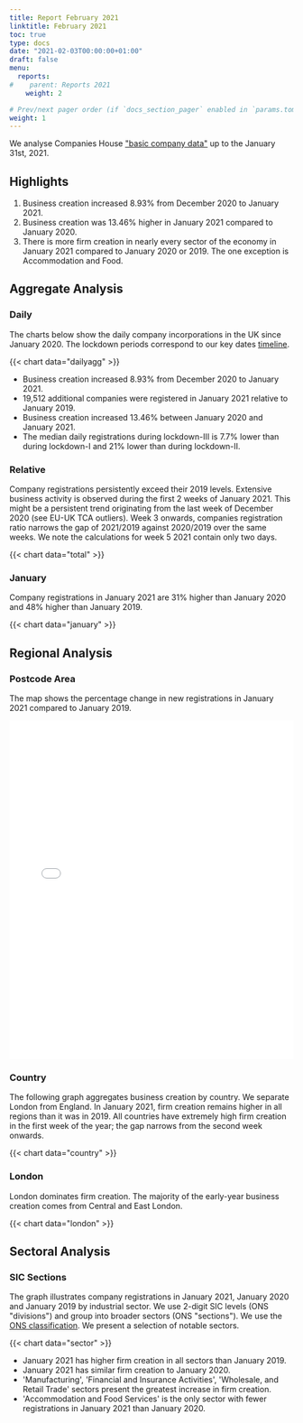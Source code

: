```yaml
---
title: Report February 2021
linktitle: February 2021
toc: true
type: docs
date: "2021-02-03T00:00:00+01:00"
draft: false
menu:
  reports:
#    parent: Reports 2021
    weight: 2

# Prev/next pager order (if `docs_section_pager` enabled in `params.toml`)
weight: 1
---
```



We analyse Companies House ["basic company data"](http://download.companieshouse.gov.uk/en_output.html) up to the January 31st, 2021.

## <i class="far fa-lightbulb"></i>  <span class="ml-1">Highlights</span>
1. Business creation increased 8.93% from December 2020 to January 2021.
2. Business creation was 13.46% higher in January 2021 compared to January 2020.
3. There is more firm creation in nearly every sector of the economy in January 2021 compared to January 2020 or 2019. The one exception is Accommodation and Food.

## Aggregate Analysis
### Daily 
The charts below show the daily company incorporations in the UK since January 2020. The lockdown periods correspond to our key dates [timeline](https://uk-firm-dynamics.netlify.app/reports/#timeline).

{{< chart data="dailyagg" >}}

- Business creation increased 8.93% from December 2020 to January 2021. 
- 19,512 additional companies were registered in January 2021 relative to January 2019. 
- Business creation increased 13.46% between January 2020 and January 2021.
- The median daily registrations during lockdown-III is 7.7% lower than during lockdown-I and 21% lower than during lockdown-II.  


### Relative  

Company registrations persistently exceed their 2019 levels. Extensive business activity is observed during the first 2 weeks of January 2021. This might be a persistent trend originating from the last week of December 2020 (see EU-UK TCA outliers). Week 3 onwards, companies registration ratio narrows the gap of 2021/2019 against 2020/2019 over the same weeks. We note the calculations for week 5 2021 contain only two days. 

{{< chart data="total" >}}

### January 
Company registrations in January 2021 are 31% higher than January 2020 and 48% higher than January 2019.

{{< chart data="january" >}}


## <i class="fas fa-map-marker-alt"></i>  <span class="ml-1">Regional Analysis</span>
### Postcode Area
The map shows the percentage change in new registrations in January 2021 compared to January 2019.  

<iframe src="mapJan2021Av.html" style="height:600px;width:100%;border:none;overflow:hidden;"></iframe>

### Country 
The following graph aggregates business creation by country. We separate London from England. In January 2021, firm creation remains higher in all regions than it was in 2019. All countries have extremely high firm creation in the first week of the year; the gap narrows from the second week onwards.

{{< chart data="country" >}}

### London
London dominates firm creation. The majority of the early-year business creation comes from Central and East London.

{{< chart data="london" >}}


## <i class="fas fa-industry"></i> <span class="ml-1">Sectoral Analysis</span>
### SIC Sections
The graph illustrates company registrations in January 2021, January 2020 and January 2019 by industrial sector. We use 2-digit SIC levels (ONS "divisions") and group into broader sectors (ONS "sections"). We use the [ONS classification](https://onsdigital.github.io/dp-classification-tools/standard-industrial-classification/ONS_SIC_hierarchy_view.html). We present a selection of notable sectors. 

{{< chart data="sector" >}}

- January 2021 has higher firm creation in all sectors than January 2019.
- January 2021 has similar firm creation to January 2020. 
- 'Manufacturing', 'Financial and Insurance Activities', 'Wholesale, and Retail Trade' sectors present the greatest increase in firm creation. 
- 'Accommodation and Food Services' is the only sector with fewer registrations in January 2021 than January 2020. 




